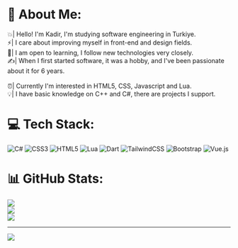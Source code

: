 # 💫 About Me:
💥| Hello! I'm Kadir, I'm studying software engineering in Turkiye.<br>⚡️| I care about improving myself in front-end and design fields.<br>🌟| I am open to learning, I follow new technologies very closely.<br>✍️| When I first started software, it was a hobby, and I've been passionate about it for 6 years.<br><br>⏰| Currently I'm interested in HTML5, CSS, Javascript and Lua.<br>💡| I have basic knowledge on C++ and C#, there are projects I support.


# 💻 Tech Stack:
![C#](https://img.shields.io/badge/c%23-%23239120.svg?style=flat&logo=c-sharp&logoColor=white) ![CSS3](https://img.shields.io/badge/css3-%231572B6.svg?style=flat&logo=css3&logoColor=white) ![HTML5](https://img.shields.io/badge/html5-%23E34F26.svg?style=flat&logo=html5&logoColor=white) ![Lua](https://img.shields.io/badge/lua-%232C2D72.svg?style=flat&logo=lua&logoColor=white) ![Dart](https://img.shields.io/badge/dart-%230175C2.svg?style=flat&logo=dart&logoColor=white) ![TailwindCSS](https://img.shields.io/badge/tailwindcss-%2338B2AC.svg?style=flat&logo=tailwind-css&logoColor=white) ![Bootstrap](https://img.shields.io/badge/bootstrap-%23563D7C.svg?style=flat&logo=bootstrap&logoColor=white) ![Vue.js](https://img.shields.io/badge/vuejs-%2335495e.svg?style=flat&logo=vuedotjs&logoColor=%234FC08D)
# 📊 GitHub Stats:
![](https://github-readme-stats.vercel.app/api?username=ezeqboi&theme=dark&hide_border=false&include_all_commits=false&count_private=false)<br/>
![](https://github-readme-streak-stats.herokuapp.com/?user=ezeqboi&theme=dark&hide_border=false)<br/>
![](https://github-readme-stats.vercel.app/api/top-langs/?username=ezeqboi&theme=dark&hide_border=false&include_all_commits=false&count_private=false&layout=compact)

---
[![](https://visitcount.itsvg.in/api?id=ezeqboi&icon=0&color=0)](https://visitcount.itsvg.in)

<!-- Proudly created with GPRM ( https://gprm.itsvg.in ) -->
